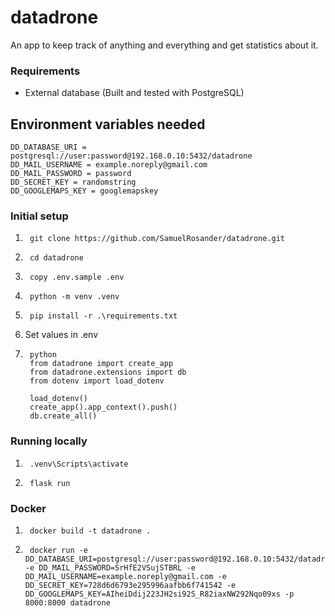# datadrone

An app to keep track of anything and everything and get statistics about it.

### Requirements

- External database (Built and tested with PostgreSQL)



## Environment variables needed

```
DD_DATABASE_URI = postgresql://user:password@192.168.0.10:5432/datadrone
DD_MAIL_USERNAME = example.noreply@gmail.com
DD_MAIL_PASSWORD = password
DD_SECRET_KEY = randomstring
DD_GOOGLEMAPS_KEY = googlemapskey
```

### Initial setup
1.      git clone https://github.com/SamuelRosander/datadrone.git
2.      cd datadrone
3.      copy .env.sample .env
4.      python -m venv .venv
5.      pip install -r .\requirements.txt
6. Set values in .env
7.      python
        from datadrone import create_app
        from datadrone.extensions import db
        from dotenv import load_dotenv

        load_dotenv()
        create_app().app_context().push()
        db.create_all()

### Running locally
1.      .venv\Scripts\activate
2.      flask run

### Docker
1.      docker build -t datadrone .
2.      docker run -e DD_DATABASE_URI=postgresql://user:password@192.168.0.10:5432/datadrone -e DD_MAIL_PASSWORD=SrHfE2VSujSTBRL -e DD_MAIL_USERNAME=example.noreply@gmail.com -e DD_SECRET_KEY=728d6d6793e295996aafbb6f741542 -e DD_GOOGLEMAPS_KEY=AIheiDdij223JH2si92S_R82iaxNW292Nqo09xs -p 8000:8000 datadrone